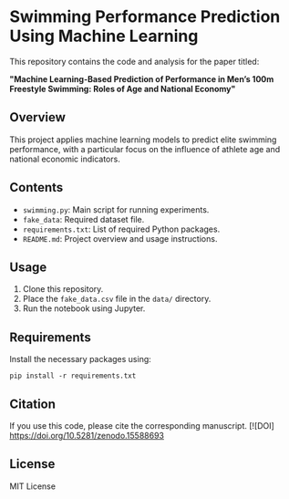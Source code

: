 
# Swimming Performance Prediction Using Machine Learning

This repository contains the code and analysis for the paper titled:

**"Machine Learning-Based Prediction of Performance in Men’s 100m Freestyle Swimming: Roles of Age and National Economy"**

## Overview

This project applies machine learning models to predict elite swimming performance, with a particular focus on the influence of athlete age and national economic indicators.

## Contents

- `swimming.py`: Main script for running experiments.
- `fake_data`: Required dataset file. 
- `requirements.txt`: List of required Python packages.
- `README.md`: Project overview and usage instructions.

## Usage

1. Clone this repository.
2. Place the `fake_data.csv` file in the `data/` directory.
3. Run the notebook using Jupyter.

## Requirements

Install the necessary packages using:

```
pip install -r requirements.txt
```

## Citation

If you use this code, please cite the corresponding manuscript.
[![DOI] https://doi.org/10.5281/zenodo.15588693

## License

MIT License
